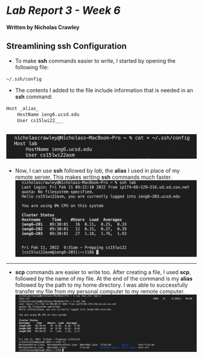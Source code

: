 # *Lab Report 3 - Week 6*
**Written by Nicholas Crawley**

## Streamlining ssh Configuration
* To make **ssh** commands easier to write, I started by opening the following file:
```
~/.ssh/config
```
* The contents I added to the file include information that is needed in an **ssh** command:
```
Host _alias_
    HostName ieng6.ucsd.edu
    User cs15lwi22___
```
![Image](lab-5-part-1.png)
---
* Now, I can use **ssh** followed by *lab*, the **alias** I used in place of my remote server. This makes writing **ssh** commands much faster.
![Image](lab-5-part-2.png)
---
* **scp** commands are easier to write too. After creating a file, I used **scp**, followed by the name of my file. At the end of the command is my **alias** followed by the path to my home directory. I was able to successfully transfer my file from my personal computer to my remote computer.
![Image](lab-5-part-3.png)
